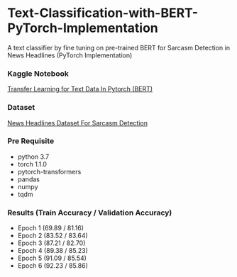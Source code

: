 # Text-Classification-with-BERT-PyTorch-Implementation
A text classifier by fine tuning on pre-trained BERT for Sarcasm Detection in News Headlines (PyTorch Implementation)

### Kaggle Notebook
[Transfer Learning for Text Data In Pytorch (BERT)](https://www.kaggle.com/aaybeedee/transfer-learning-for-text-data-in-pytorch-bert?scriptVersionId=18174980)

### Dataset
[News Headlines Dataset For Sarcasm Detection](https://www.kaggle.com/rmisra/news-headlines-dataset-for-sarcasm-detection/)
  
  
### Pre Requisite
* python 3.7
* torch 1.1.0
* pytorch-transformers
* pandas
* numpy
* tqdm

### Results (Train Accuracy / Validation Accuracy)
* Epoch 1 (69.89 / 81.16)
* Epoch 2 (83.52 / 83.64)
* Epoch 3 (87.21 / 82.70)
* Epoch 4 (89.38 / 85.23)
* Epoch 5 (91.09 / 85.54)
* Epoch 6 (92.23 / 85.86)
